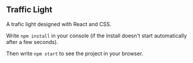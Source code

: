 ## Traffic Light

A trafic light designed with React and CSS.

Write `npm install` in your console (if the install doesn't start automatically after a few seconds).

Then write `npm start` to see the project in your browser.
